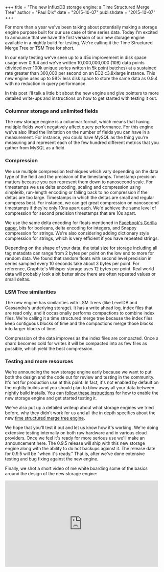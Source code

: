 +++
title = "The new InfluxDB storage engine: a Time Structured Merge Tree"
author = "Paul Dix"
date = "2015-10-07"
publishdate = "2015-10-07"
+++

For more than a year we've been talking about potentially making a storage engine purpose built for our use case of time series data. Today I'm excited to announce that we have the first version of our new storage engine available in a nightly build for testing. We're calling it the Time Structured Merge Tree or TSM Tree for short.

In our early testing we've seen up to a 45x improvement in disk space usage over 0.9.4 and we've written 10,000,000,000 (10B) data points (divided over 100k unique series written in 5k point batches) at a sustained rate greater than 300,000 per second on an EC2 c3.8xlarge instance. This new engine uses up to 98% less disk space to store the same data as 0.9.4 with no reduction in query performance.

In this post I'll talk a little bit about the new engine and give pointers to more detailed write-ups and instructions on how to get started with testing it out.

### Columnar storage and unlimited fields

The new storage engine is a columnar format, which means that having multiple fields won't negatively affect query performance. For this engine we've also lifted the limitation on the number of fields you can have in a measurement. For instance, you could have MySQL as the thing you're measuring and represent each of the few hundred different metrics that you gather from MySQL as a field.

### Compression

We use multiple compression techniques which vary depending on the data type of the field and the precision of the timestamps. Timestamp precision matters because you can represent them down to nanosecond scale. For timestamps we use delta encoding, scaling and compression using simple8b, run-length encoding or falling back to no compression if the deltas are too large. Timestamps in which the deltas are small and regular compress best. For instance, we can get great compression on nanosecond timestamps if they're only 10ns apart each. We'd achieve the same level of compression for second precision timestamps that are 10s apart.

We use the same delta encoding for floats mentioned in <a href="http://www.vldb.org/pvldb/vol8/p1816-teller.pdf" target="_">Facebook's Gorilla paper</a>, bits for booleans, delta encoding for integers, and Snappy compression for strings. We're also considering adding dictionary style compression for strings, which is very efficient if you have repeated strings.

Depending on the shape of your data, the total size for storage including all tag metadata can range from 2 bytes per point on the low end to more for random data. We found that random floats with second level precision in series sampled every 10 seconds take about 3 bytes per point. For reference, Graphite's Whisper storage uses 12 bytes per point. Real world data will probably look a bit better since there are often repeated values or small deltas.

### LSM Tree similarities

The new engine has similarities with LSM Trees (like LevelDB and Cassandra's underlying storage). It has a write ahead log, index files that are read only, and it occasionally performs compactions to combine index files. We're calling it a time structured merge tree because the index files keep contiguous blocks of time and the compactions merge those blocks into larger blocks of time.

Compression of the data improves as the index files are compacted. Once a shard becomes cold for writes it will be compacted into as few files as possible, which yield the best compression.

### Testing and more resources

We're announcing the new storage engine early because we want to put both the design and the code out for review and testing in the community. It's not for production use at this point. In fact, it's not enabled by default on the nightly builds and you should plan to blow away all your data between nightly build installs. You can <a href="https://influxdb.com/docs/v0.9/introduction/tsm_installation.html" target="_">follow these instructions</a> for how to enable the new storage engine and get started testing it.

We've also put up a detailed writeup about what storage engines we tried before, why they didn't work for us and all the in depth specifics about the new <a href="https://influxdb.com/docs/v0.9/concepts/storage_engine.html" target="_">time structured merge tree engine</a>.

We hope that you'll test it out and let us know how it's working. We're doing extensive testing internally on both raw hardware and in various cloud providers. Once we feel it's ready for more serious use we'll make an announcement here. The 0.9.5 release will ship with this new storage engine along with the ability to do hot backups against it. The release date for 0.9.5 will be "when it's ready." That is, after we've done extensive testing and bug fixing against the new engine.

Finally, we shot a short video of me white boarding some of the basics around the design of the new storage engine:

<iframe src="https://player.vimeo.com/video/140372527" width="500" height="281" frameborder="0" webkitallowfullscreen mozallowfullscreen allowfullscreen></iframe>

<br />